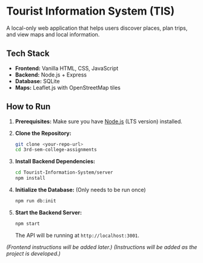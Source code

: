 # Tourist Information System (TIS)

A local-only web application that helps users discover places, plan trips, and view maps and local information.

## Tech Stack

- **Frontend:** Vanilla HTML, CSS, JavaScript
- **Backend:** Node.js + Express
- **Database:** SQLite
- **Maps:** Leaflet.js with OpenStreetMap tiles

## How to Run

1.  **Prerequisites:** Make sure you have [Node.js](https://nodejs.org/) (LTS version) installed.

2.  **Clone the Repository:**
    ```bash
    git clone <your-repo-url>
    cd 3rd-sem-college-assignments
    ```

3.  **Install Backend Dependencies:**
    ```bash
    cd Tourist-Information-System/server
    npm install
    ```

4.  **Initialize the Database:** (Only needs to be run once)
    ```bash
    npm run db:init
    ```

5.  **Start the Backend Server:**
    ```bash
    npm start
    ```
    The API will be running at `http://localhost:3001`.

*(Frontend instructions will be added later.)*
*(Instructions will be added as the project is developed.)*